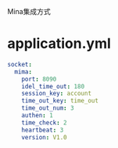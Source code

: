 Mina集成方式

# application.yml

```yaml
socket:
  mima:
    port: 8090
    idel_time_out: 180
    session_key: account
    time_out_key: time_out
    time_out_num: 3
    authen: 1
    time_check: 2
    heartbeat: 3
    version: V1.0
```